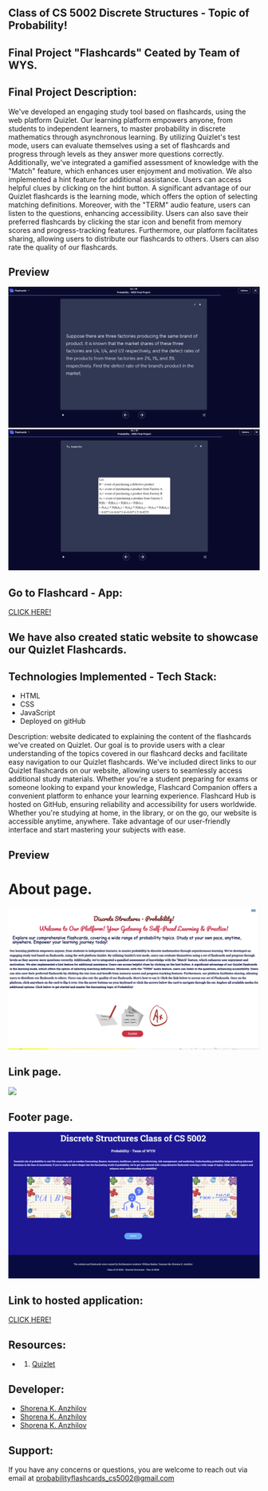 ##  Class of CS 5002 Discrete Structures - Topic of Probability!
## Final Project "Flashcards" Ceated by Team of WYS. 

## Final Project Description:
We've developed an engaging study tool based on flashcards, using the web platform Quizlet. Our learning platform empowers anyone, from students to independent learners, to master probability in discrete mathematics through asynchronous learning. By utilizing Quizlet's test mode, users can evaluate themselves using a set of flashcards and progress through levels as they answer more questions correctly. Additionally, we've integrated a gamified assessment of knowledge with the "Match" feature, which enhances user enjoyment and motivation. We also implemented a hint feature for additional assistance. Users can access helpful clues by clicking on the hint button. A significant advantage of our Quizlet flashcards is the learning mode, which offers the option of selecting matching definitions. Moreover, with the "TERM" audio feature, users can listen to the questions, enhancing accessibility. Users can also save their preferred flashcards by clicking the star icon and benefit from memory scores and progress-tracking features. Furthermore, our platform facilitates sharing, allowing users to distribute our flashcards to others. Users can also rate the quality of our flashcards. 

## Preview 
![alt text](img/readme4.png)
![alt text](img/readme5.png)


## Go to Flashcard - App:
[CLICK HERE!](https://quizlet.com/898347569/probability-cs-5002-final-project-flash-cards/)

## We have also created static website to showcase our Quizlet Flashcards. 

## Technologies Implemented - Tech Stack:
 - HTML
 - CSS
 - JavaScript
 - Deployed on gitHub 

Description:
website dedicated to explaining the content of the flashcards we've created on Quizlet. Our goal is to provide users with a clear understanding of the topics covered in our flashcard decks and facilitate easy navigation to our Quizlet flashcards. We've included direct links to our Quizlet flashcards on our website, allowing users to seamlessly access additional study materials. Whether you're a student preparing for exams or someone looking to expand your knowledge, Flashcard Companion offers a convenient platform to enhance your learning experience. Flashcard Hub is hosted on GitHub, ensuring reliability and accessibility for users worldwide. Whether you're studying at home, in the library, or on the go, our website is accessible anytime, anywhere. Take advantage of our user-friendly interface and start mastering your subjects with ease.

## Preview 
# About page.
![](img/readme1.png)

## Link page.
![](img/readme2.png)

## Footer page. 
![](img/readme3.png)


## Link to hosted application:
[CLICK HERE!](https://quizlet.com/898347569/probability-cs-5002-final-project-flash-cards/)


## Resources:
- 1. [Quizlet](https://quizlet.com/login?redir=https%3A%2F%2Fquizlet.com%2Flatest)


## Developer:
- [Shorena K. Anzhilov](https://github.com/ShorenaK)
- [Shorena K. Anzhilov](https://github.com/ShorenaK)
- [Shorena K. Anzhilov](https://github.com/ShorenaK)


## Support: 
 If you have any concerns or questions, you are welcome to reach out via email at probabilityflashcards_cs5002@gmail.com 